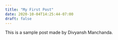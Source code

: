 ```yaml
---
title: "My First Post"
date: 2020-10-04T14:25:44-07:00
draft: false
---
```

This is a sample post made by Divyansh Manchanda.
